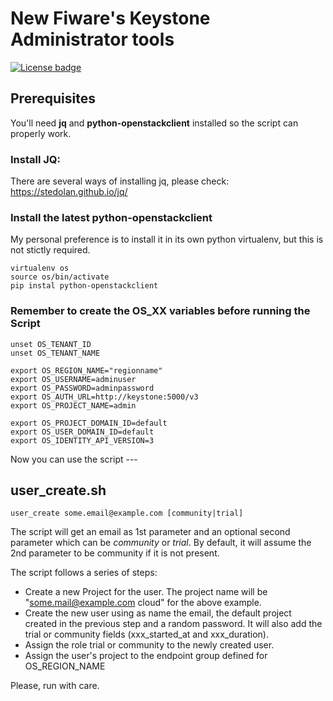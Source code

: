 # New Fiware's Keystone Administrator tools
[![License badge](https://img.shields.io/badge/license-Apache_2.0-blue.svg)](https://opensource.org/licenses/Apache-2.0)

## Prerequisites
You'll need **jq** and **python-openstackclient** installed so the script can properly work.

### Install JQ:
There are several ways of installing jq, please check: https://stedolan.github.io/jq/

### Install the latest python-openstackclient
My personal preference is to install it in its own python virtualenv, but this is not stictly required.


    virtualenv os
    source os/bin/activate
    pip instal python-openstackclient

### Remember to create the OS_XX variables before running the Script


    unset OS_TENANT_ID
    unset OS_TENANT_NAME
    
    export OS_REGION_NAME="regionname"
    export OS_USERNAME=adminuser
    export OS_PASSWORD=adminpassword
    export OS_AUTH_URL=http://keystone:5000/v3
    export OS_PROJECT_NAME=admin
    
    export OS_PROJECT_DOMAIN_ID=default
    export OS_USER_DOMAIN_ID=default
    export OS_IDENTITY_API_VERSION=3

Now you can use the script ---


## user_create.sh

    user_create some.email@example.com [community|trial]

The script will get an email as 1st parameter and an optional second parameter which can be *community* or *trial*. 
By default, it will assume the 2nd parameter to be community if it is not present.

The script follows a series of steps:
- Create a new Project for the user. The project name will be "some.mail@example.com cloud" for the above example.
- Create the new user using as name the email, the default project created in the previous step and a random password. It will also add the trial or community fields (xxx_started_at and xxx_duration).
- Assign the role trial or community to the newly created user.
- Assign the user's project to the endpoint group defined for OS_REGION_NAME

Please, run with care.  
